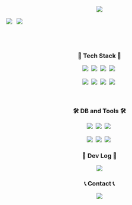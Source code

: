 
<!-- Header -->
<div align="center">
  <img src="https://capsule-render.vercel.app/api?type=rounded&color=gradient&text=Welcome%20to%20SIK's%20GitHub%20👋&animation=twinkling&fontSize=40&fontAlignY=50&fontAlign=50&height=180">
</div>

<br>

<div align="center" style="display:flex; flex-direction:row;">
  <img src="https://github-readme-stats.vercel.app/api/top-langs/?username=SeoJaeSik&layout=compact&theme=dark">&nbsp&nbsp&nbsp
  <!-- <img src="https://github-readme-stats.vercel.app/api/top-langs/?username=SeoJaeSik&layout=donut&theme=dark"> -->
  <img src="https://github-readme-stats.vercel.app/api?username=SeoJaeSik&include_all_commits=true&show_icons=true&theme=dark#gh-dark-mode-only">
</div>

<br>
<br>
<br>


<h3 align="center">📌 Tech Stack 📌</h3>
<div align="center">
  <img src="https://img.shields.io/badge/HTML5-E34F26?style=for-the-badge&logo=html5&logoColor=white">&nbsp
  <img src="https://img.shields.io/badge/CSS3-1572B6?style=for-the-badge&logo=css3&logoColor=white">&nbsp
  <img src="https://img.shields.io/badge/JavaScript-F7DF1E?style=for-the-badge&logo=JavaScript&logoColor=white">&nbsp
  <img src="https://img.shields.io/badge/jQuery-0769AD?style=for-the-badge&logo=jquery&logoColor=white">&nbsp
</div>
<br>
<div align="center">
  <img src="https://img.shields.io/badge/Java-ED8B00?style=for-the-badge&logo=openjdk&logoColor=white">&nbsp
  <img src="https://img.shields.io/badge/Spring-6DB33F?style=for-the-badge&logo=spring&logoColor=white">&nbsp
  <img src="https://img.shields.io/badge/Spring Boot-6DB33F?style=for-the-badge&logo=spring boot&logoColor=white">&nbsp
  <img src="https://img.shields.io/badge/Spring_Security-6DB33F?style=for-the-badge&logo=Spring-Security&logoColor=white">&nbsp
</div>
<br>
<br>

<h3 align="center">🛠️ DB and Tools 🛠️</h3>
<div align="center">
  <img src="https://img.shields.io/badge/Oracle-F80000?style=for-the-badge&logo=Oracle&logoColor=white">&nbsp
  <img src="https://img.shields.io/badge/redis-%23DD0031.svg?&style=for-the-badge&logo=redis&logoColor=white">&nbsp
  <img src="https://img.shields.io/badge/docker-%230db7ed.svg?style=for-the-badge&logo=docker&logoColor=white">&nbsp
</div>
<br>
<div align="center">
  <img src="https://img.shields.io/badge/Linux-FCC624?style=for-the-badge&logo=linux&logoColor=black">&nbsp
  <img src="https://img.shields.io/badge/GIT-E44C30?style=for-the-badge&logo=git&logoColor=white">&nbsp
  <img src="https://img.shields.io/badge/IntelliJ_IDEA-000000.svg?style=for-the-badge&logo=intellij-idea&logoColor=white">&nbsp
</div>
<!-- 스웨거 https://img.shields.io/badge/-Swagger-%23Clojure?style=for-the-badge&logo=swagger&logoColor=white -->
<!-- 비트버켓 https://img.shields.io/badge/Bitbucket-0747a6?style=for-the-badge&logo=bitbucket&logoColor=white -->


<h3 align="center">📝 Dev Log 📝</h3>
<div align="center">
  <a href="https://sikcoding.tistory.com/">
    <img src="https://img.shields.io/badge/Tistory-000000?style=for-the-badge&logo=Tistory&logoColor=white">
  </a>
</div>

<h3 align="center">📞 Contact 📞</h3>
<div align="center">
  <a href="mailto:sdvilzty@naver.com">
    <img src="https://img.shields.io/badge/NAVER-E?style=for-the-badge&logo=naver&logoColor=white">
  </a>
</div>

<!-- 뱃지 참조 https://github.com/Envoy-VC/awesome-badges?tab=readme-ov-file -->
<!-- 아이콘 https://simpleicons.org/ -->


